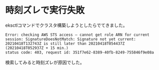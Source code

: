 # 時刻ズレで実行失敗
eksctlコマンドでクラスタ構築しようとしたらでてきました。
```
Error: checking AWS STS access – cannot get role ARN for current session: SignatureDoesNotMatch: Signature not yet current: 20210418T132743Z is still later than 20210418T054437Z (20210418T052937Z + 15 min.)
status code: 403, request id: 351f7e62-8389-40fb-8249-755846f9e08a
```
検索してみると時刻ズレが原因でした。
